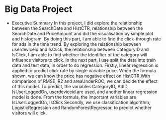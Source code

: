 # Big Data Project

* Executive Summary
In this project, I did explore the relationship between the SearchDate and HistCTR, relationship between the SearchDate and PriceAmount and did the visualisation by simple plot and histogram. By doing this part, I am able to find the click-through rate for ads in the time trend.
By exploring the relationship between userdeviceid and IsClick, the relationship between CategoryID and IsClick, I am able to find whether the Identifier of the category will influence visitors to click. 
In the next part, I use split the data into train data and test data, in order to do regression. 
Firstly, linear regression is applied to predict click rate by single variable price.
When the formula shown, we can know the price has negative effect on HistCTR.With comparison of RMSE, R2 and areaUnderROC, we can decide the effect of this model.
To predict, the variables CategoryID, AdID, IsUserLoggedOn, userdeviceid are used, and another linear regression model is done.
From the formula, the important variables are IsUserLoggedOn, IsClick
Secondly, we use classification algorithm, LogisticRegression and RandomForestRegressor, to predict whether visitors will click.
